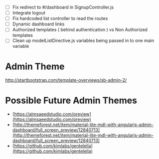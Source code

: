 * [ ] Fix redirect to #/dashboard in SignupController.js
* [ ] Integrate logout
* [ ] Fix hardcoded list controller to read the routes
* [ ] Dynamic dashboard links
* [ ] Authorized templates ( behind authentication ) vs Non Authorized templates
* [ ] Clean up modelListDirective.js variables being passed in to one main variable

Admin Theme
===
http://startbootstrap.com/template-overviews/sb-admin-2/

Possible Future Admin Themes
===

* [https://almsaeedstudio.com/preview](https://almsaeedstudio.com/preview)
* [http://themeforest.net/item/material-lite-mdl-with-angularjs-admin-dashboard/full_screen_preview/12840713](http://themeforest.net/item/material-lite-mdl-with-angularjs-admin-dashboard/full_screen_preview/12840713)
* [https://github.com/kimlabs/gentelella](https://github.com/kimlabs/gentelella)

